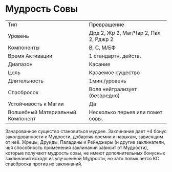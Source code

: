 # Мудрость Совы

|                                  |                                       |
| -------------------------------- | ------------------------------------- |
| Тип                              | Превращение                           |
| Уровень                          | Дрд 2, Жр 2, Маг/Чар 2, Пал 2, Рджр 2 |
| Компоненты                       | В, С, М/БФ                            |
| Время Активации                  | 1 стандартн. действ.                  |
| Диапазон                         | Касание                               |
| Цель                             | Касаемое существо                     |
| Длительность                     | 1мин./уровень                         |
| Спасбросок                       | Воля нейтрализует (безвредно)         |
| Устойчивость к Магии             | Да                                    |
| Волшебный Материальный Компонент | Несколько перьев или помет совы.      |

Зачарованное существо становиться мудрее. Заклинание дает +4 бонус заколдованности к Мудрости, добавляя премии к навыкам, зависящим от неё. Жрецы, Друиды, Паладины и Рейнджеры (и другие заклинатели, чья способность применения заклинаний зависит от Мудрости), которые получают мудрость совы, не имеют дополнительных бонусных заклинаний исходя из улучшенной Мудрости, но зато повышается КС спасброска против их заклинаний. 
